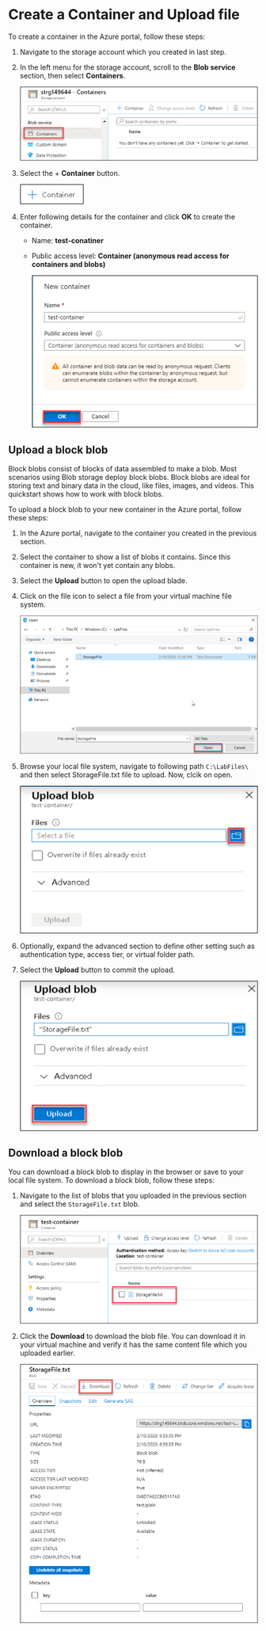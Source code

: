 # Create a Container and Upload file

To create a container in the Azure portal, follow these steps:

1. Navigate to the storage account which you created in last step.
1. In the left menu for the storage account, scroll to the **Blob service** section, then select **Containers**.

    ![](./Images/leftmenu.png)

1. Select the + **Container** button.

    ![](./Images/container.png)

1. Enter following details for the container and click **OK** to create the container.
   
   * Name: **test-conatiner**
   * Public access level: **Container (anonymous read access for containers and blobs)**
      
      ![](./Images/new-container.png)

## Upload a block blob

Block blobs consist of blocks of data assembled to make a blob. Most scenarios using Blob storage deploy block blobs. Block blobs are ideal for storing text and binary data in the cloud, like files, images, and videos. This quickstart shows how to work with block blobs.

To upload a block blob to your new container in the Azure portal, follow these steps:

1. In the Azure portal, navigate to the container you created in the previous section.
1. Select the container to show a list of blobs it contains. Since this container is new, it won't yet contain any blobs.
1. Select the **Upload** button to open the upload blade.
1. Click on the file icon to select a file from your virtual machine file system.

    ![](./Images/selectfile.png)

1. Browse your local file system, navigate to following path ```C:\LabFiles\``` and then select StorageFile.txt file to upload. Now, clcik on open.

    ![](./Images/fileicon.png)

1. Optionally, expand the advanced section to define other setting such as authentication type, access tier, or virtual folder path.
1. Select the **Upload** button to commit the upload.

    ![](./Images/clickupload.png)

## Download a block blob

You can download a block blob to display in the browser or save to your local file system. To download a block blob, follow these steps:

1. Navigate to the list of blobs that you uploaded in the previous section and select the ```StorageFile.txt``` blob.

    ![](./Images/selectblob.png)

2. Click the **Download** to download the blob file. You can download it in your virtual machine and verify it has the same content file which you uploaded earlier.

    ![](./Images/downloadblob.png)
